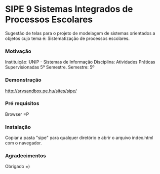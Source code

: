 # SIPE 9 Sistemas Integrados de Processos Escolares
Sugestão de telas para o projeto de modelagem de sistemas orientados a objetos cujo tema é: Sistematização de processos escolares.

### Motivação
Instituição: UNIP - Sistemas de Informação
Disciplina: Atividades Práticas Supervisionadas 5º Semestre.
Semestre: 5º

### Demonstração
<a href="http://srvsandbox.pe.hu/sites/sipe/" target="_blank">http://srvsandbox.pe.hu/sites/sipe/</a>


### Pré requisitos
Browser =P

### Instalação
Copiar a pasta "sipe" para qualquer diretório e abrir o arquivo index.html com o navegador.

### Agradecimentos
Obrigado =)
